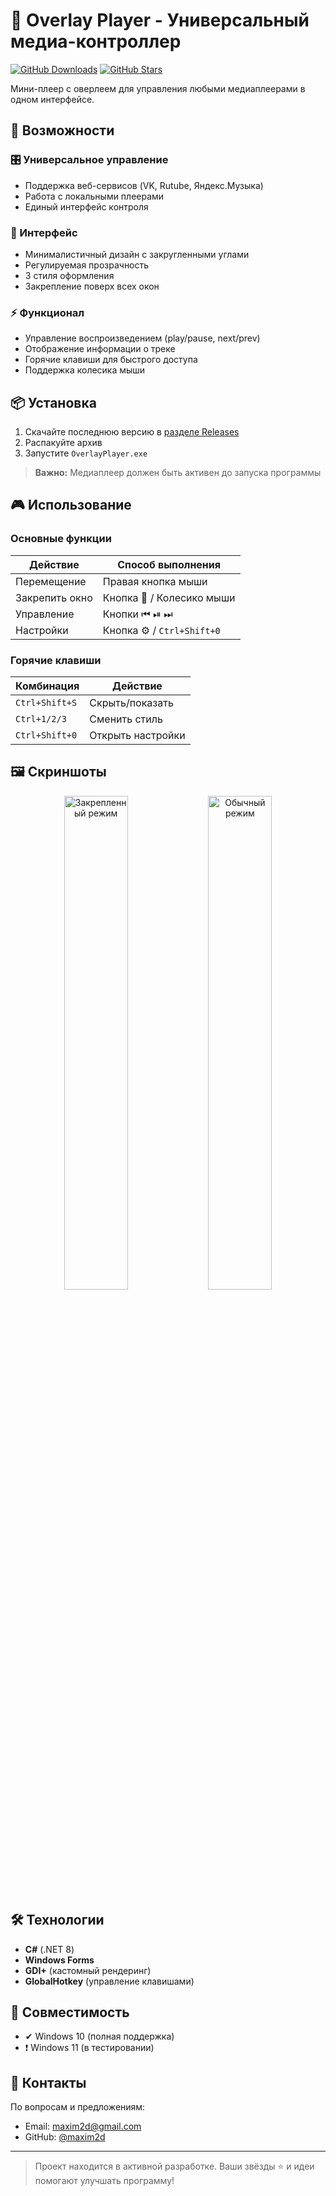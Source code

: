 # 🎵 Overlay Player - Универсальный медиа-контроллер

[![GitHub Downloads](https://img.shields.io/github/downloads/maxim2d/Overlay_Player/total?style=for-the-badge)](https://github.com/maxim2d/Overlay_Player/releases)
[![GitHub Stars](https://img.shields.io/github/stars/maxim2d/Overlay_Player?style=for-the-badge)](https://github.com/maxim2d/Overlay_Player/stargazers)

Мини-плеер с оверлеем для управления любыми медиаплеерами в одном интерфейсе.

## 🌟 Возможности

### 🎛️ Универсальное управление
- Поддержка веб-сервисов (VK, Rutube, Яндекс.Музыка)
- Работа с локальными плеерами
- Единый интерфейс контроля

### 🎨 Интерфейс
- Минималистичный дизайн с закругленными углами
- Регулируемая прозрачность
- 3 стиля оформления
- Закрепление поверх всех окон

### ⚡ Функционал
- Управление воспроизведением (play/pause, next/prev)
- Отображение информации о треке
- Горячие клавиши для быстрого доступа
- Поддержка колесика мыши

## 📦 Установка
1. Скачайте последнюю версию в [разделе Releases](https://github.com/maxim2d/Overlay_Player/releases)
2. Распакуйте архив
3. Запустите `OverlayPlayer.exe`

> **Важно:** Медиаплеер должен быть активен до запуска программы

## 🎮 Использование

### Основные функции
| Действие | Способ выполнения |
|----------|-------------------|
| Перемещение | Правая кнопка мыши |
| Закрепить окно | Кнопка 📌 / Колесико мыши |
| Управление | Кнопки ⏮ ⏯ ⏭ |
| Настройки | Кнопка ⚙️ / `Ctrl+Shift+0` |

### Горячие клавиши
| Комбинация | Действие |
|------------|----------|
| `Ctrl+Shift+S` | Скрыть/показать |
| `Ctrl+1/2/3` | Сменить стиль |
| `Ctrl+Shift+0` | Открыть настройки |

## 🖼️ Скриншоты
<div align="center">
  <img src="https://github.com/user-attachments/assets/fb93c86b-43e2-4ff9-94fa-2f4fac9c7c44" width="45%" alt="Закрепленный режим">
  <img src="https://github.com/user-attachments/assets/2939fa6f-bc8a-4c03-bc5e-16105da44bf7" width="45%" alt="Обычный режим">
</div>

## 🛠️ Технологии
- **C#** (.NET 8)
- **Windows Forms**
- **GDI+** (кастомный рендеринг)
- **GlobalHotkey** (управление клавишами)

## 📌 Совместимость
- ✔ Windows 10 (полная поддержка)
- ❗ Windows 11 (в тестировании)

## 🤝 Контакты
По вопросам и предложениям:
- Email: [maxim2d@gmail.com](mailto:maxim2d@gmail.com)
- GitHub: [@maxim2d](https://github.com/maxim2d)

---

> Проект находится в активной разработке. Ваши звёзды ⭐ и идеи помогают улучшать программу!
